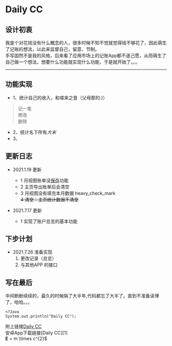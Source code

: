 # Daily CC  
## 设计初衷  
我是个对花钱没有什么概念的人，很多时候不知不觉就觉得钱不够花了，因此萌生了记账的想法，以此来监督自己，留意、节制。  
手写固然不是我的风格，后来看了应用市场上的记账App都不遂己愿，从而萌生了自己做一个想法，想要什么功能就实现什么功能，于是就开始了。。。
***
## 功能实现  
- 1、统计自己的收入，和嗟来之食（父母那的:)） 
> 记一笔  
> 修改  
> 删除  
- 2、统计名下所有*大米*  
- 3、  

## 更新日志  
* 2021.1.19 更新
    + 1 月视图账单没<u>保存</u>功能  
	+ 2 主页导出账单后会清空  
	+ 3 月视图没有填充本月数据 heavy_check_mark  
    ~~4 清空：主页统计数据不清空~~  

* 2021.7.17 更新  
	* 1 实现了账户总览的基本功能  

## 下步计划  
+ 2021.7.26 准备实现  
    1. 更改记录（总览）  
    2. 与其他APP 的接口

## 写在最后  
中间断断续续的，最久的时候隔了大半年,代码都忘了大半了。直到不准备读博了，哈哈。。。

    <?Java
    System.out.println("Daily CC");

附上链接[Daily CC](https://github.com/ZhengCF/DailyCC)  
安卓App下载链接[Daily CC][1]  
$\mathbf{E}$ = m \times c^{2}$  